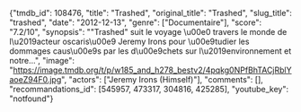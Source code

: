 {"tmdb_id": 108476, "title": "Trashed", "original_title": "Trashed", "slug_title": "trashed", "date": "2012-12-13", "genre": ["Documentaire"], "score": "7.2/10", "synopsis": "\"Trashed\" suit le voyage \u00e0 travers le monde de l\u2019acteur oscaris\u00e9 Jeremy Irons pour \u00e9tudier les dommages caus\u00e9s par les d\u00e9chets sur l\u2019environnement et notre...", "image": "https://image.tmdb.org/t/p/w185_and_h278_bestv2/4pqkg0NPfBhTACjRblYaoeZ94F0.jpg", "actors": ["Jeremy Irons (Himself)"], "comments": [], "recommandations_id": [545957, 473317, 304816, 425285], "youtube_key": "notfound"}